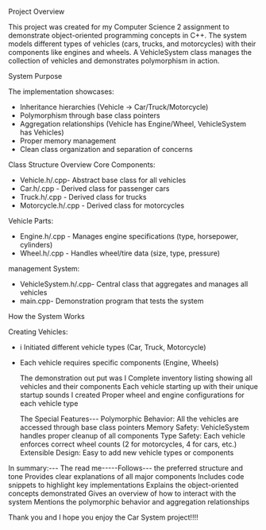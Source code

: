 Project Overview

This project was created for my Computer Science 2 assignment to demonstrate object-oriented programming concepts in C++. The system models different types of vehicles (cars, trucks, and motorcycles) with their 
components like engines and wheels. A VehicleSystem class manages the collection of vehicles and demonstrates polymorphism in action.

System Purpose

The implementation showcases:
- Inheritance hierarchies (Vehicle -> Car/Truck/Motorcycle)
- Polymorphism through base class pointers
- Aggregation relationships (Vehicle has Engine/Wheel, VehicleSystem has Vehicles)
- Proper memory management
- Clean class organization and separation of concerns

Class Structure Overview
Core Components:
- Vehicle.h/.cpp- Abstract base class for all vehicles
- Car.h/.cpp - Derived class for passenger cars
- Truck.h/.cpp - Derived class for trucks
- Motorcycle.h/.cpp - Derived class for motorcycles

Vehicle Parts:
- Engine.h/.cpp - Manages engine specifications (type, horsepower, cylinders)
- Wheel.h/.cpp - Handles wheel/tire data (size, type, pressure)

management System:
- VehicleSystem.h/.cpp- Central class that aggregates and manages all vehicles
- main.cpp- Demonstration program that tests the system

How the System Works

Creating Vehicles:
   - i Initiated different vehicle types (Car, Truck, Motorcycle)
   - Each vehicle requires specific components (Engine, Wheels)

     The demonstration out put was
     I Complete inventory listing showing all vehicles and their components
     Each vehicle starting up with their unique startup sounds
      I created Proper wheel and engine configurations for each vehicle type

     The Special Features---
Polymorphic Behavior: All the vehicles are accessed through base class pointers
Memory Safety: VehicleSystem handles proper cleanup of all components
Type Safety: Each vehicle enforces correct wheel counts (2 for motorcycles, 4 for cars, etc.)
Extensible Design: Easy to add new vehicle types or components


In summary:--- The read me-----Follows--- 
the preferred structure and tone
Provides clear explanations of all major components
Includes code snippets to highlight key implementations
Explains the object-oriented concepts demonstrated
Gives an overview of how to interact with the system
Mentions the polymorphic behavior and aggregation relationships


Thank you and I hope you enjoy the Car System project!!!!
